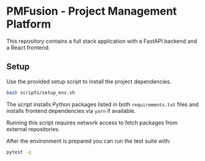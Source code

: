 # PMFusion - Project Management Platform

This repository contains a full stack application with a FastAPI backend and a React frontend.

## Setup

Use the provided setup script to install the project dependencies.

```bash
bash scripts/setup_env.sh
```

The script installs Python packages listed in both `requirements.txt` files and installs frontend dependencies via `yarn` if available.

Running this script requires network access to fetch packages from external repositories.

After the environment is prepared you can run the test suite with:

```bash
pytest -q
```
